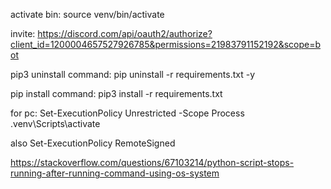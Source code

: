 activate bin: source venv/bin/activate

invite: https://discord.com/api/oauth2/authorize?client_id=1200004657527926785&permissions=21983791152192&scope=bot


pip3 uninstall command:
 pip uninstall -r requirements.txt -y

pip install command:
 pip3 install -r requirements.txt

 for pc:
 Set-ExecutionPolicy Unrestricted -Scope Process
 .venv\Scripts\activate

also
Set-ExecutionPolicy RemoteSigned

 https://stackoverflow.com/questions/67103214/python-script-stops-running-after-running-command-using-os-system

 

 